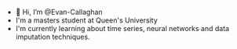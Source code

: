 - 👋 Hi, I’m @Evan-Callaghan 
- I'm a masters student at Queen's University
- I'm currently learning about time series, neural networks and data imputation techniques.
